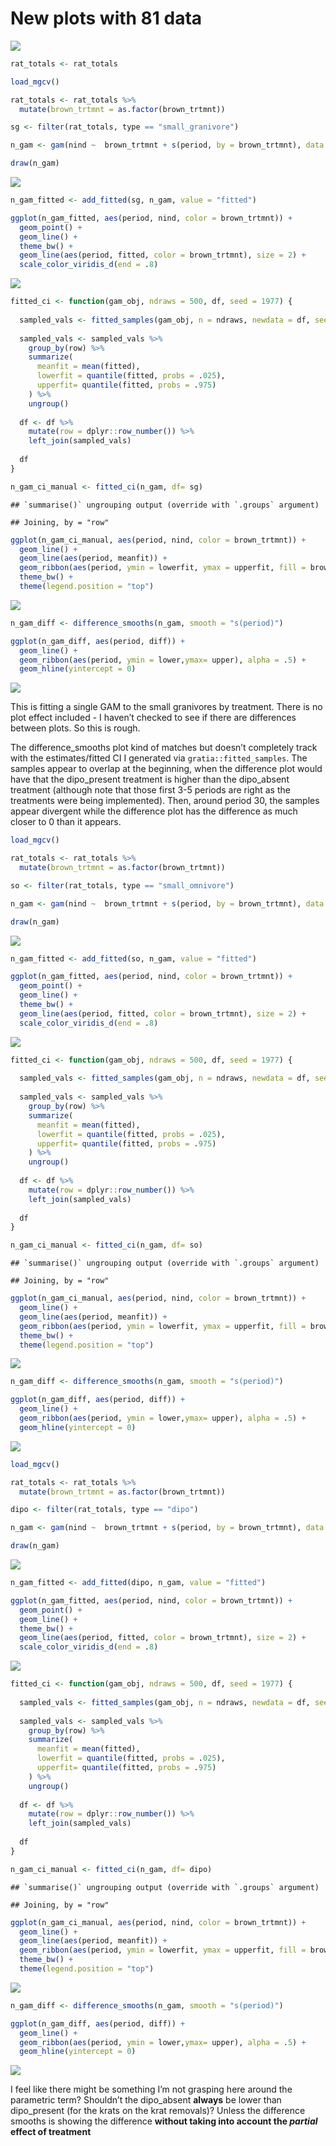 New plots with 81 data
================

![](gams_files/figure-gfm/unnamed-chunk-1-1.png)<!-- -->

``` r
rat_totals <- rat_totals 

load_mgcv()

rat_totals <- rat_totals %>%
  mutate(brown_trtmnt = as.factor(brown_trtmnt))

sg <- filter(rat_totals, type == "small_granivore")

n_gam <- gam(nind ~  brown_trtmnt + s(period, by = brown_trtmnt), data = sg, method = "REML", family = "poisson")

draw(n_gam)
```

![](gams_files/figure-gfm/unnamed-chunk-2-1.png)<!-- -->

``` r
n_gam_fitted <- add_fitted(sg, n_gam, value = "fitted")

ggplot(n_gam_fitted, aes(period, nind, color = brown_trtmnt)) +
  geom_point() +
  geom_line() +
  theme_bw() +
  geom_line(aes(period, fitted, color = brown_trtmnt), size = 2) +
  scale_color_viridis_d(end = .8)
```

![](gams_files/figure-gfm/unnamed-chunk-2-2.png)<!-- -->

``` r
fitted_ci <- function(gam_obj, ndraws = 500, df, seed = 1977) {
  
  sampled_vals <- fitted_samples(gam_obj, n = ndraws, newdata = df, seed = seed)
  
  sampled_vals <- sampled_vals %>%
    group_by(row) %>%
    summarize(
      meanfit = mean(fitted),
      lowerfit = quantile(fitted, probs = .025),
      upperfit= quantile(fitted, probs = .975)
    ) %>%
    ungroup()
  
  df <- df %>%
    mutate(row = dplyr::row_number()) %>%
    left_join(sampled_vals)
  
  df  
}

n_gam_ci_manual <- fitted_ci(n_gam, df= sg)
```

    ## `summarise()` ungrouping output (override with `.groups` argument)

    ## Joining, by = "row"

``` r
ggplot(n_gam_ci_manual, aes(period, nind, color = brown_trtmnt)) +
  geom_line() +
  geom_line(aes(period, meanfit)) +
  geom_ribbon(aes(period, ymin = lowerfit, ymax = upperfit, fill = brown_trtmnt), alpha = .5) +
  theme_bw() +
  theme(legend.position = "top")
```

![](gams_files/figure-gfm/unnamed-chunk-2-3.png)<!-- -->

``` r
n_gam_diff <- difference_smooths(n_gam, smooth = "s(period)")

ggplot(n_gam_diff, aes(period, diff)) +
  geom_line() +
  geom_ribbon(aes(period, ymin = lower,ymax= upper), alpha = .5) +
  geom_hline(yintercept = 0)
```

![](gams_files/figure-gfm/unnamed-chunk-2-4.png)<!-- -->

This is fitting a single GAM to the small granivores by treatment. There
is no plot effect included - I haven’t checked to see if there are
differences between plots. So this is rough.

The difference\_smooths plot kind of matches but doesn’t completely
track with the estimates/fitted CI I generated via
`gratia::fitted_samples`. The samples appear to overlap at the
beginning, when the difference plot would have that the dipo\_present
treatment is higher than the dipo\_absent treatment (although note that
those first 3-5 periods are right as the treatments were being
implemented). Then, around period 30, the samples appear divergent while
the difference plot has the difference as much closer to 0 than it
appears.

``` r
load_mgcv()

rat_totals <- rat_totals %>%
  mutate(brown_trtmnt = as.factor(brown_trtmnt))

so <- filter(rat_totals, type == "small_omnivore")

n_gam <- gam(nind ~  brown_trtmnt + s(period, by = brown_trtmnt), data = so, method = "REML", family = "poisson")

draw(n_gam)
```

![](gams_files/figure-gfm/unnamed-chunk-3-1.png)<!-- -->

``` r
n_gam_fitted <- add_fitted(so, n_gam, value = "fitted")

ggplot(n_gam_fitted, aes(period, nind, color = brown_trtmnt)) +
  geom_point() +
  geom_line() +
  theme_bw() +
  geom_line(aes(period, fitted, color = brown_trtmnt), size = 2) +
  scale_color_viridis_d(end = .8)
```

![](gams_files/figure-gfm/unnamed-chunk-3-2.png)<!-- -->

``` r
fitted_ci <- function(gam_obj, ndraws = 500, df, seed = 1977) {
  
  sampled_vals <- fitted_samples(gam_obj, n = ndraws, newdata = df, seed = seed)
  
  sampled_vals <- sampled_vals %>%
    group_by(row) %>%
    summarize(
      meanfit = mean(fitted),
      lowerfit = quantile(fitted, probs = .025),
      upperfit= quantile(fitted, probs = .975)
    ) %>%
    ungroup()
  
  df <- df %>%
    mutate(row = dplyr::row_number()) %>%
    left_join(sampled_vals)
  
  df  
}

n_gam_ci_manual <- fitted_ci(n_gam, df= so)
```

    ## `summarise()` ungrouping output (override with `.groups` argument)

    ## Joining, by = "row"

``` r
ggplot(n_gam_ci_manual, aes(period, nind, color = brown_trtmnt)) +
  geom_line() +
  geom_line(aes(period, meanfit)) +
  geom_ribbon(aes(period, ymin = lowerfit, ymax = upperfit, fill = brown_trtmnt), alpha = .5) +
  theme_bw() +
  theme(legend.position = "top")
```

![](gams_files/figure-gfm/unnamed-chunk-3-3.png)<!-- -->

``` r
n_gam_diff <- difference_smooths(n_gam, smooth = "s(period)")

ggplot(n_gam_diff, aes(period, diff)) +
  geom_line() +
  geom_ribbon(aes(period, ymin = lower,ymax= upper), alpha = .5) +
  geom_hline(yintercept = 0)
```

![](gams_files/figure-gfm/unnamed-chunk-3-4.png)<!-- -->

``` r
load_mgcv()

rat_totals <- rat_totals %>%
  mutate(brown_trtmnt = as.factor(brown_trtmnt))

dipo <- filter(rat_totals, type == "dipo")

n_gam <- gam(nind ~  brown_trtmnt + s(period, by = brown_trtmnt), data = dipo, method = "REML", family = "poisson")

draw(n_gam)
```

![](gams_files/figure-gfm/unnamed-chunk-4-1.png)<!-- -->

``` r
n_gam_fitted <- add_fitted(dipo, n_gam, value = "fitted")

ggplot(n_gam_fitted, aes(period, nind, color = brown_trtmnt)) +
  geom_point() +
  geom_line() +
  theme_bw() +
  geom_line(aes(period, fitted, color = brown_trtmnt), size = 2) +
  scale_color_viridis_d(end = .8)
```

![](gams_files/figure-gfm/unnamed-chunk-4-2.png)<!-- -->

``` r
fitted_ci <- function(gam_obj, ndraws = 500, df, seed = 1977) {
  
  sampled_vals <- fitted_samples(gam_obj, n = ndraws, newdata = df, seed = seed)
  
  sampled_vals <- sampled_vals %>%
    group_by(row) %>%
    summarize(
      meanfit = mean(fitted),
      lowerfit = quantile(fitted, probs = .025),
      upperfit= quantile(fitted, probs = .975)
    ) %>%
    ungroup()
  
  df <- df %>%
    mutate(row = dplyr::row_number()) %>%
    left_join(sampled_vals)
  
  df  
}

n_gam_ci_manual <- fitted_ci(n_gam, df= dipo)
```

    ## `summarise()` ungrouping output (override with `.groups` argument)

    ## Joining, by = "row"

``` r
ggplot(n_gam_ci_manual, aes(period, nind, color = brown_trtmnt)) +
  geom_line() +
  geom_line(aes(period, meanfit)) +
  geom_ribbon(aes(period, ymin = lowerfit, ymax = upperfit, fill = brown_trtmnt), alpha = .5) +
  theme_bw() +
  theme(legend.position = "top")
```

![](gams_files/figure-gfm/unnamed-chunk-4-3.png)<!-- -->

``` r
n_gam_diff <- difference_smooths(n_gam, smooth = "s(period)")

ggplot(n_gam_diff, aes(period, diff)) +
  geom_line() +
  geom_ribbon(aes(period, ymin = lower,ymax= upper), alpha = .5) +
  geom_hline(yintercept = 0)
```

![](gams_files/figure-gfm/unnamed-chunk-4-4.png)<!-- -->

I feel like there might be something I’m not grasping here around the
parametric term? Shouldn’t the dipo\_absent **always** be lower than
dipo\_present (for the krats on the krat removals)? Unless the
difference smooths is showing the difference **without taking into
account the *partial* effect of treatment**
